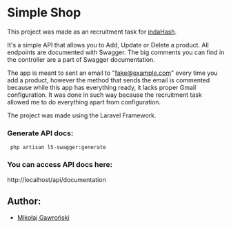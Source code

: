 # Simple Shop

This project was made as an recruitment task for [indaHash](https://indahash.com/).

It's a simple API that allows you to Add, Update or Delete a product.
All endpoints are documented with Swagger.
The big comments you can find in the controller are a part of Swagger documentation. 

The app is meant to sent an email to "fake@example.com" every time you add a product, however the method that sends the email is commented because while this app has everything ready, it lacks proper Gmail configuration.
It was done in such way because the recruitment task allowed me to do everything apart from configuration.

The project was made using the Laravel Framework.

### Generate API docs:
```shell script
 php artisan l5-swagger:generate
```

### You can access API docs here:

http://localhost/api/documentation


## Author:
- [Mikołaj Gawroński](https://github.com/mikolajgawronski)
